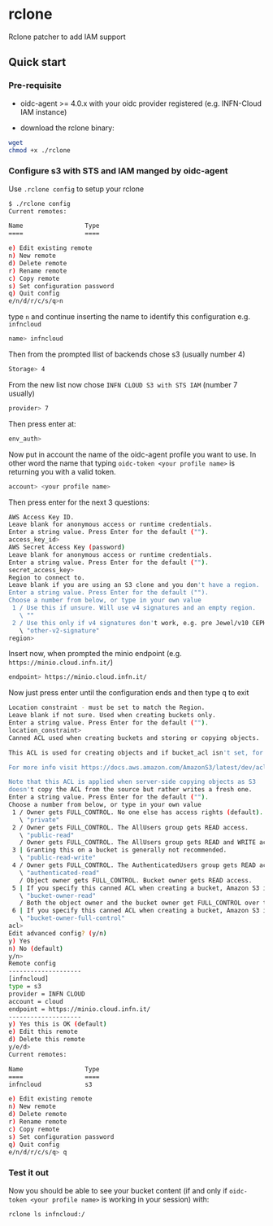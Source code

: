 # rclone
Rclone patcher to add IAM support

## Quick start

### Pre-requisite

- oidc-agent >= 4.0.x
  with your oidc provider registered (e.g. INFN-Cloud IAM instance)

- download the rclone binary:

```bash
wget 
chmod +x ./rclone
```

### Configure s3 with STS and IAM manged by oidc-agent

Use `.rclone config` to setup your rclone 

```bash
$ ./rclone config
Current remotes:

Name                 Type
====                 ====

e) Edit existing remote
n) New remote
d) Delete remote
r) Rename remote
c) Copy remote
s) Set configuration password
q) Quit config
e/n/d/r/c/s/q>n
```

type `n` and continue inserting the name to identify this configuration e.g. `infncloud`

```bash
name> infncloud
```

Then from the prompted llist of backends chose s3 (usually number 4)

```bash
Storage> 4
```

From the new list now chose `INFN CLOUD S3 with STS IAM` (number 7 usually)

```bash
provider> 7
```

Then press enter at:

```bash
env_auth>
```

Now put in account the name of the oidc-agent profile you want to use. In other word the name that typing `oidc-token <your profile name>` is returning you with a valid token.

```bash
account> <your profile name>
```

Then press enter for the next 3 questions:

```bash
AWS Access Key ID.
Leave blank for anonymous access or runtime credentials.
Enter a string value. Press Enter for the default ("").
access_key_id> 
AWS Secret Access Key (password)
Leave blank for anonymous access or runtime credentials.
Enter a string value. Press Enter for the default ("").
secret_access_key> 
Region to connect to.
Leave blank if you are using an S3 clone and you don't have a region.
Enter a string value. Press Enter for the default ("").
Choose a number from below, or type in your own value
 1 / Use this if unsure. Will use v4 signatures and an empty region.
   \ ""
 2 / Use this only if v4 signatures don't work, e.g. pre Jewel/v10 CEPH.
   \ "other-v2-signature"
region> 
```

Insert now, when prompted the minio endpoint (e.g. `https://minio.cloud.infn.it/`)

```bash
endpoint> https://minio.cloud.infn.it/
```

Now just press enter until the configuration ends and then type q to exit

```bash
Location constraint - must be set to match the Region.
Leave blank if not sure. Used when creating buckets only.
Enter a string value. Press Enter for the default ("").
location_constraint> 
Canned ACL used when creating buckets and storing or copying objects.

This ACL is used for creating objects and if bucket_acl isn't set, for creating buckets too.

For more info visit https://docs.aws.amazon.com/AmazonS3/latest/dev/acl-overview.html#canned-acl

Note that this ACL is applied when server-side copying objects as S3
doesn't copy the ACL from the source but rather writes a fresh one.
Enter a string value. Press Enter for the default ("").
Choose a number from below, or type in your own value
 1 / Owner gets FULL_CONTROL. No one else has access rights (default).
   \ "private"
 2 / Owner gets FULL_CONTROL. The AllUsers group gets READ access.
   \ "public-read"
   / Owner gets FULL_CONTROL. The AllUsers group gets READ and WRITE access.
 3 | Granting this on a bucket is generally not recommended.
   \ "public-read-write"
 4 / Owner gets FULL_CONTROL. The AuthenticatedUsers group gets READ access.
   \ "authenticated-read"
   / Object owner gets FULL_CONTROL. Bucket owner gets READ access.
 5 | If you specify this canned ACL when creating a bucket, Amazon S3 ignores it.
   \ "bucket-owner-read"
   / Both the object owner and the bucket owner get FULL_CONTROL over the object.
 6 | If you specify this canned ACL when creating a bucket, Amazon S3 ignores it.
   \ "bucket-owner-full-control"
acl> 
Edit advanced config? (y/n)
y) Yes
n) No (default)
y/n> 
Remote config
--------------------
[infncloud]
type = s3
provider = INFN CLOUD
account = cloud
endpoint = https://minio.cloud.infn.it/
--------------------
y) Yes this is OK (default)
e) Edit this remote
d) Delete this remote
y/e/d>
Current remotes:

Name                 Type
====                 ====
infncloud            s3

e) Edit existing remote
n) New remote
d) Delete remote
r) Rename remote
c) Copy remote
s) Set configuration password
q) Quit config
e/n/d/r/c/s/q> q
```

### Test it out

Now you should be able to see your bucket content (if and only if `oidc-token <your profile name>` is working in your session) with:

```bash
rclone ls infncloud:/
```

